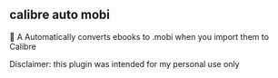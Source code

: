 ## calibre auto mobi
🚗 A Automatically converts ebooks to .mobi when you import them to Calibre

Disclaimer: this plugin was intended for my personal use only
